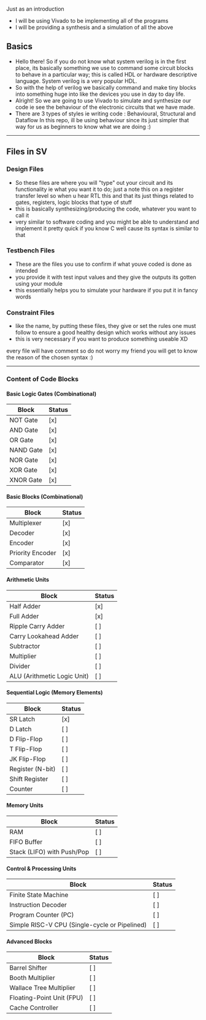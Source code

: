 Just as an introduction

- I will be using Vivado to be implementing all of the programs
- I will be providing a synthesis and a simulation of all the above 

## Basics 
- Hello there! So if you do not know what system verilog is in the first place, its basically something we use to command some circuit blocks to behave in a particular way; 
this is called HDL or hardware descriptive language. System verilog is a very popular HDL. 
- So with the help of verilog we basically command and make tiny blocks into something huge into like the devices you use in day to day life. 
- Alright! So we are going to use Vivado to simulate and synthesize our code ie see the behaviour of the electronic circuits that we have made.
- There are 3 types of styles ie writing code : Behavioural, Structural and Dataflow
In this repo, ill be using behaviour since its just simpler that way for us as beginners to know what we are doing :)

- - - 

## Files in SV

### Design Files 
- So these files are where you will "type" out your circuit and its functionality ie what you want it to do; just a note this on a register transfer level so when u hear RTL this and that its just things related to gates, registers, logic blocks that type of stuff
- this is basically synthesizing/producing the code, whatever you want to call it
- very similar to software coding and you might be able to understand and implement it pretty quick if you know C well cause its syntax is similar to that

### Testbench Files 
- These are the files you use to confirm if what youve coded is done as intended
- you provide it with test input values and they give the outputs its gotten using your module
- this essentially helps you to simulate your hardware if you put it in fancy words

### Constraint Files
- like the name, by putting these files, they give or set the rules one must follow to ensure a good healthy design which works without any issues
- this is very necessary if you want to produce something useable XD

every file will have comment so do not worry my friend you will get to know the reason of the chosen syntax :)

- - - 

### Content of Code Blocks

#### Basic Logic Gates (Combinational)
| Block | Status |
|--------|--------|
| NOT Gate | [x] |
| AND Gate | [x] |
| OR Gate | [x] |
| NAND Gate | [x] |
| NOR Gate | [x] |
| XOR Gate | [x] |
| XNOR Gate | [x] |

#### Basic Blocks (Combinational)
| Block | Status |
|--------|--------|
| Multiplexer | [x] |
| Decoder | [x] |
| Encoder | [x] |
| Priority Encoder | [x] |
| Comparator | [x] |

#### Arithmetic Units
| Block | Status |
|--------|--------|
| Half Adder | [x] |
| Full Adder | [x] |
| Ripple Carry Adder | [ ] |
| Carry Lookahead Adder | [ ] |
| Subtractor | [ ] |
| Multiplier | [ ] |
| Divider | [ ] |
| ALU (Arithmetic Logic Unit) | [ ] |

#### Sequential Logic (Memory Elements)
| Block | Status |
|--------|--------|
| SR Latch | [x] |
| D Latch | [ ] |
| D Flip-Flop | [ ] |
| T Flip-Flop | [ ] |
| JK Flip-Flop | [ ] |
| Register (N-bit) | [ ] |
| Shift Register | [ ] |
| Counter | [ ] |

#### Memory Units
| Block | Status |
|--------|--------|
| RAM | [ ] |
| FIFO Buffer | [ ] |
| Stack (LIFO) with Push/Pop | [ ] |

#### Control & Processing Units
| Block | Status |
|--------|--------|
| Finite State Machine | [ ] |
| Instruction Decoder | [ ] |
| Program Counter (PC) | [ ] |
| Simple RISC-V CPU (Single-cycle or Pipelined) | [ ] |

#### Advanced Blocks
| Block | Status |
|--------|--------|
| Barrel Shifter | [ ] |
| Booth Multiplier | [ ] |
| Wallace Tree Multiplier | [ ] |
| Floating-Point Unit (FPU) | [ ] |
| Cache Controller | [ ] |
